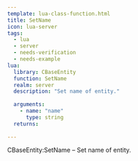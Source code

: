 ```yaml
---
template: lua-class-function.html
title: SetName
icon: lua-server
tags:
  - lua
  - server
  - needs-verification
  - needs-example
lua:
  library: CBaseEntity
  function: SetName
  realm: server
  description: "Set name of entity."
  
  arguments:
    - name: "name"
      type: string
  returns:
    
---
```


<div class="lua__search__keywords">
CBaseEntity:SetName &#x2013; Set name of entity.
</div>
